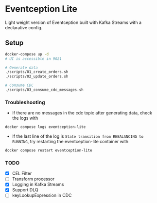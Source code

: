 # Eventception Lite

Light weight version of Eventception built with Kafka Streams with a declarative config.

## Setup

```bash
docker-compose up -d
# UI is accessible in 9021

# Generate data
./scripts/01_create_orders.sh
./scripts/02_update_orders.sh

# Consume CDC
./scripts/03_consume_cdc_messages.sh
```

### Troubleshooting

- If there are no messages in the cdc topic after generating data, check the logs with
```bash
docker compose logs eventception-lite
```
- If the last line of the log is `State transition from REBALANCING to RUNNING`, try restarting the eventception-lite container with
```bash
docker compose restart eventception-lite
```

### TODO

- [x] CEL Filter
- [ ] Transform processor
- [x] Logging in Kafka Streams
- [x] Support DLQ
- [ ] keyLookupExpression in CDC